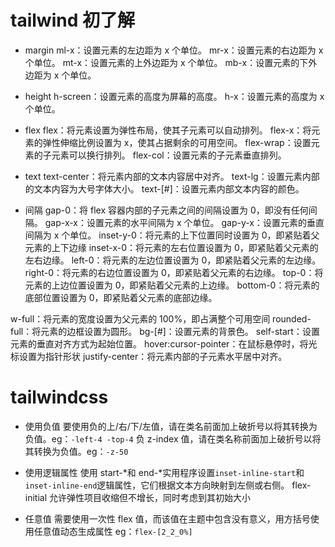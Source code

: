 # tailwind 初了解

-   margin
    ml-x：设置元素的左边距为 x 个单位。
    mr-x：设置元素的右边距为 x 个单位。
    mt-x：设置元素的上外边距为 x 个单位。
    mb-x：设置元素的下外边距为 x 个单位。

-   height
    h-screen：设置元素的高度为屏幕的高度。
    h-x：设置元素的高度为 x 个单位。

-   flex
    flex：将元素设置为弹性布局，使其子元素可以自动排列。
    flex-x：将元素的弹性伸缩比例设置为 x，使其占据剩余的可用空间。
    flex-wrap：设置元素的子元素可以换行排列。
    flex-col：设置元素的子元素垂直排列。

-   text
    text-center：将元素内部的文本内容居中对齐。
    text-lg：设置元素内部的文本内容为大号字体大小。
    text-[#]：设置元素内部文本内容的颜色。

-   间隔
    gap-0：将 flex 容器内部的子元素之间的间隔设置为 0，即没有任何间隔。
    gap-x-x：设置元素的水平间隔为 x 个单位。
    gap-y-x：设置元素的垂直间隔为 x 个单位。
    inset-y-0：将元素的上下位置同时设置为 0，即紧贴着父元素的上下边缘
    inset-x-0：将元素的左右位置设置为 0，即紧贴着父元素的左右边缘。
    left-0：将元素的左边位置设置为 0，即紧贴着父元素的左边缘。
    right-0：将元素的右边位置设置为 0，即紧贴着父元素的右边缘。
    top-0：将元素的上边位置设置为 0，即紧贴着父元素的上边缘。
    bottom-0：将元素的底部位置设置为 0，即紧贴着父元素的底部边缘。

w-full：将元素的宽度设置为父元素的 100%，即占满整个可用空间
rounded-full：将元素的边框设置为圆形。
bg-[#]：设置元素的背景色。
self-start：设置元素的垂直对齐方式为起始位置。
hover:cursor-pointer：在鼠标悬停时，将光标设置为指针形状
justify-center：将元素内部的子元素水平居中对齐。

# tailwindcss

-   使用负值
    要使用负的上/右/下/左值，请在类名前面加上破折号以将其转换为负值。eg：`-left-4 -top-4`
    负 z-index 值，请在类名称前面加上破折号以将其转换为负值。eg：`-z-50`

-   使用逻辑属性
    使用 start-*和 end-*实用程序设置`inset-inline-start`和 `inset-inline-end`逻辑属性，它们根据文本方向映射到左侧或右侧。
    flex-initial 允许弹性项目收缩但不增长，同时考虑到其初始大小

-   任意值
    需要使用一次性 flex 值，而该值在主题中包含没有意义，用方括号使用任意值动态生成属性 eg：`flex-[2_2_0%]`
